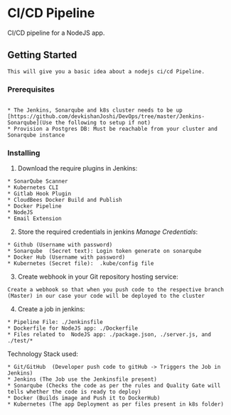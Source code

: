 # CI/CD Pipeline

CI/CD pipeline for a NodeJS app.

## Getting Started
```
This will give you a basic idea about a nodejs ci/cd Pipeline.
```
### Prerequisites
```

* The Jenkins, Sonarqube and k8s cluster needs to be up 
[https://github.com/devkishanJoshi/DevOps/tree/master/Jenkins-Sonarqube](Use the following to setup if not)
* Provision a Postgres DB: Must be reachable from your cluster and Sonarqube instance
```
### Installing

1. Download the require plugins in Jenkins:
```
* SonarQube Scanner
* Kubernetes CLI
* Gitlab Hook Plugin
* CloudBees Docker Build and Publish
* Docker Pipeline
* NodeJS
* Email Extension
```

2. Store the required credentials in jenkins *Manage Credentials*: 
```
* Github (Username with password)
* Sonarqube  (Secret text): Login token generate on sonarqube 
* Docker Hub (Username with password)
* Kubernetes (Secret file):  .kube/config file  
```


3. Create webhook in your Git repository hosting service:
```
Create a webhook so that when you push code to the respective branch (Master) in our case your code will be deployed to the cluster
```

4. Create a job in jenkins:
```
* Pipeline File: ./Jenkinsfile
* Dockerfile for NodeJS app: ./Dockerfile
* Files related to  NodeJS app: ./package.json, ./server.js, and ./test/*
```

Technology Stack used: 
```
* Git/GitHub  (Developer push code to gitHub -> Triggers the Job in Jenkins)
* Jenkins (The Job use the Jenkinsfile present)
* Sonarqube (Checks the code as per the rules and Quality Gate will tells whether the code is ready to deploy)
* Docker (Builds image and Push it to DockerHub)
* Kubernetes (The app Deployment as per files present in k8s folder)
```